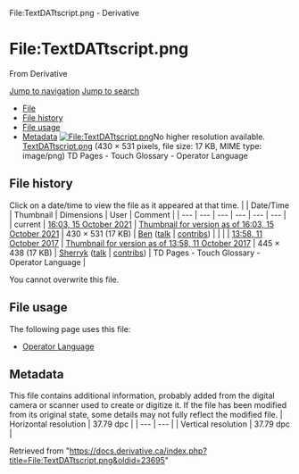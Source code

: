 

File:TextDATtscript.png - Derivative




# File:TextDATtscript.png
From Derivative

[Jump to navigation](#mw-head)
[Jump to search](#searchInput)
* [File](#file)
* [File history](#filehistory)
* [File usage](#filelinks)
* [Metadata](#metadata)
[![File:TextDATtscript.png](https://docs.derivative.ca/images/3/3c/TextDATtscript.png?20211015210333)](images/3/3c/TextDATtscript.png)No higher resolution available.
[TextDATtscript.png](images/3/3c/TextDATtscript.png "TextDATtscript.png") ‎(430 × 531 pixels, file size: 17 KB, MIME type: image/png)
TD Pages - Touch Glossary - Operator Language
## File history
Click on a date/time to view the file as it appeared at that time.
|  | Date/Time | Thumbnail | Dimensions | User | Comment |
| --- | --- | --- | --- | --- | --- |
| current | [16:03, 15 October 2021](images/3/3c/TextDATtscript.png) | [Thumbnail for version as of 16:03, 15 October 2021](images/3/3c/TextDATtscript.png) | 430 × 531 (17 KB) | [Ben](https://docs.derivative.ca/User:Ben "User:Ben") ([talk](https://docs.derivative.ca/index.php?title=User_talk:Ben&action=edit&redlink=1 "User talk:Ben (page does not exist)") | [contribs](https://docs.derivative.ca/Special:Contributions/Ben "Special:Contributions/Ben")) |  |
|  | [13:58, 11 October 2017](https://docs.derivative.ca/images/archive/3/3c/20211015210333%21TextDATtscript.png) | [Thumbnail for version as of 13:58, 11 October 2017](https://docs.derivative.ca/images/archive/3/3c/20211015210333%21TextDATtscript.png) | 445 × 438 (17 KB) | [Sherryk](https://docs.derivative.ca/index.php?title=User:Sherryk&action=edit&redlink=1 "User:Sherryk (page does not exist)") ([talk](https://docs.derivative.ca/index.php?title=User_talk:Sherryk&action=edit&redlink=1 "User talk:Sherryk (page does not exist)") | [contribs](https://docs.derivative.ca/Special:Contributions/Sherryk "Special:Contributions/Sherryk")) | TD Pages - Touch Glossary - Operator Language |

You cannot overwrite this file.
## File usage
The following page uses this file:
* [Operator Language](Operator_Language.html "Operator Language")
## Metadata
This file contains additional information, probably added from the digital camera or scanner used to create or digitize it.
If the file has been modified from its original state, some details may not fully reflect the modified file.
| Horizontal resolution | 37.79 dpc |
| --- | --- |
| Vertical resolution | 37.79 dpc |

Retrieved from "<https://docs.derivative.ca/index.php?title=File:TextDATtscript.png&oldid=23695>"